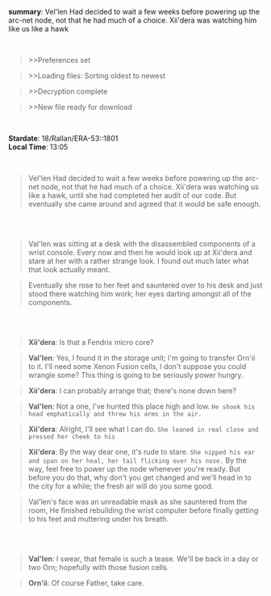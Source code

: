 **summary**: Vel'len Had decided to wait a few weeks before powering up the arc-net node, not that he had much of a choice. Xii'dera was watching him like us like a hawk 

<br>

>&gt;&gt;Preferences set 

>&gt;&gt;Loading files: Sorting oldest to newest

>&gt;&gt;Decryption complete

>&gt;&gt;New file ready for download

<br>

**Stardate**: 18/Rallan/ERA-53::1801 <br>
**Local Time**: 13:05

<br>

>Vel'len Had decided to wait a few weeks before powering up the arc-net node, not that he had much of a choice. Xii'dera was watching us like a hawk, until she had completed her audit of our code. But eventually she came around and agreed that it would be safe enough. 

<br>
  <br>

>Val'len was sitting at a desk with the disassembled components of a wrist console. Every now and then he would look up at Xii'dera and stare at her with a rather strange look. I found out much later what that look actually meant. 

>Eventually she rose to her feet and sauntered over to his desk and just stood there watching him work; her eyes darting amongst all of the components. 

<br>
  <br>

>**Xii'dera**: Is that a Fendrix micro core?

>**Val'len**: Yes, I found it in the storage unit; I'm going to transfer Orn'ii to it. I'll need some Xenon Fusion cells, I don't suppose you could wrangle some? This thing is going to be seriously power hungry.

>**Xii'dera**: I can probably arrange that; there's none down here?

>**Val'len**: Not a one, I've hunted this place high and low. `He shook his head emphatically and threw his arms in the air.`

>**Xii'dera**: Alright, I'll see what I can do. `She leaned in real close and pressed her cheek to his`

>**Xii'dera**: By the way dear one, it's rude to stare. `She nipped his ear and span on her heal, her tail flicking over his nose.` By the way, feel free to power up the node whenever you're ready. But before you do that, why don't you get changed and we'll head in to the city for a while; the fresh air will do you some good.

>Val'len's face was an unreadable mask as she sauntered from the room, He finished rebuilding the wrist computer before finally getting to his feet and muttering under his breath.
<br>
  <br>
  
>**Val'len**: I swear, that female is such a tease. We'll be back in a day or two Orn; hopefully with those fusion cells.

>**Orn'ii**: Of course Father, take care.